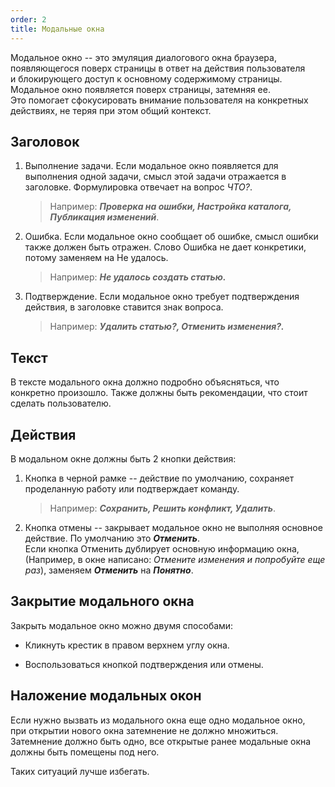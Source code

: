 ```yaml
---
order: 2
title: Модальные окна
---
```


Модальное окно -- это эмуляция диалогового окна браузера, появляющегося поверх страницы в ответ на действия пользователя и блокирующего доступ к основному содержимому страницы. Модальное окно появляется поверх страницы, затемняя ее. Это помогает сфокусировать внимание пользователя на конкретных действиях, не теряя при этом общий контекст.

## Заголовок

1. Выполнение задачи. Если модальное окно появляется для выполнения одной задачи, смысл этой задачи отражается в заголовке. Формулировка отвечает на вопрос *ЧТО?*.

   > Например: ***Проверка на ошибки, Настройка каталога, Публикация изменений***.

2. Ошибка. Если модальное окно сообщает об ошибке, смысл ошибки также должен быть отражен. Слово Ошибка не дает конкретики, потому заменяем на Не удалось.

   > Например: ***Не удалось создать статью.***

3. Подтверждение. Если модальное окно требует подтверждения действия, в заголовке ставится знак вопроса.

   > Например: ***Удалить статью?, Отменить изменения?.***

## Текст

В тексте модального окна должно подробно объясняться, что конкретно произошло. Также должны быть рекомендации, что стоит сделать пользователю.

## Действия

В модальном окне должны быть 2 кнопки действия:

1. Кнопка в черной рамке -- действие по умолчанию, сохраняет проделанную работу или подтверждает команду.

   > Например: ***Сохранить, Решить конфликт, Удалить***.

2. Кнопка отмены -- закрывает модальное окно не выполняя основное действие. По умолчанию это ***Отменить***.\
   Если кнопка Отменить дублирует основную информацию окна, (Например, в окне написано: *Отмените изменения и попробуйте еще раз*), заменяем ***Отменить*** на ***Понятно***.

## Закрытие модального окна

Закрыть модальное окно можно двумя способами:

-  Кликнуть крестик в правом верхнем углу окна.

-  Воспользоваться кнопкой подтверждения или отмены.

## Наложение модальных окон

Если нужно вызвать из модального окна еще одно модальное окно, при открытии нового окна затемнение не должно множиться. Затемнение должно быть одно, все открытые ранее модальные окна должны быть помещены под него.

Таких ситуаций лучше избегать.